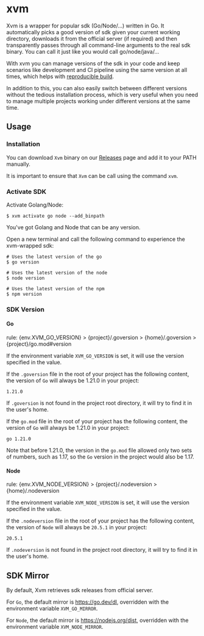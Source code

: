 # xvm

Xvm is a wrapper for popular sdk (Go/Node/...) written in Go. It automatically picks a good version of sdk given your current working directory, downloads it from the official server (if required) and then transparently passes through all command-line arguments to the real sdk binary.  You can call it just like you would call go/node/java/...

With xvm you can manage versions of the sdk in your code and keep scenarios like development and CI pipeline using the same version at all times, which helps with [reproducible build](https://reproducible-builds.org/).



In addition to this, you can also easily switch between different versions without the tedious installation process, which is very useful when you need to manage multiple projects working under different versions at the same time.

## Usage

### Installation

You can download `Xvm` binary on our [Releases](https://github.com/modern-devops/xvm/releases) page and add it to your PATH manually.

It is important to ensure that `Xvm` can be call using the command `xvm`.

### Activate SDK

Activate Golang/Node:

```shell
$ xvm activate go node --add_binpath
```

You've got Golang and Node that can be any version.

Open a new terminal and call the following command to experience the xvm-wrapped sdk:

```shell
# Uses the latest version of the go
$ go version

# Uses the latest version of the node
$ node version

# Uses the latest version of the npm
$ npm version
```

### SDK Version

#### Go

rule: {env.XVM_GO_VERSION} > {project}/.goversion > {home}/.goversion > {project}/go.mod#version

If the environment variable `XVM_GO_VERSION` is set, it will use the version specified in the value.

If the `.goversion` file in the root of your project has the following content, the version of `Go` will always be 1.21.0 in your project:

```text
1.21.0
```

If `.goversion` is not found in the project root directory, it will try to find it in the user's home.

If the `go.mod` file in the root of your project has the following content, the version of `Go` will always be 1.21.0 in your project:

```text
go 1.21.0
```

Note that before 1.21.0, the version in the `go.mod` file allowed only two sets of numbers, such as 1.17, so the `Go` version in the project would also be 1.17.

#### Node

rule: {env.XVM_NODE_VERSION} > {project}/.nodeversion > {home}/.nodeversion

If the environment variable `XVM_NODE_VERSION` is set, it will use the version specified in the value.

If the `.nodeversion` file in the root of your project has the following content, the version of `Node` will always be `20.5.1` in your project:

```text
20.5.1
```

If `.nodeversion` is not found in the project root directory, it will try to find it in the user's home.


## SDK Mirror

By default, Xvm retrieves sdk releases from official server.

For `Go`, the default mirror is https://go.dev/dl, overridden with the environment variable `XVM_GO_MIRROR`.

For `Node`, the default mirror is https://nodejs.org/dist, overridden with the environment variable `XVM_NODE_MIRROR`.

